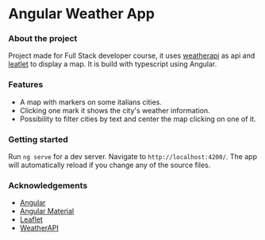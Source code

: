 # Angular Weather App

### About the project
Project made for Full Stack developer course, it uses [weatherapi](https://www.weatherapi.com) as api and [leatlet](https://leafletjs.com) to display a map. 
It is build with typescript using Angular. 

### Features
- A map with markers on some italians cities. 
- Clicking one mark it shows the city's weather information. 
- Possibility to filter cities by text and center the map clicking on one of it. 

### Getting started
Run `ng serve` for a dev server. Navigate to `http://localhost:4200/`. The app will automatically reload if you change any of the source files.

### Acknowledgements

- [Angular](https://angular.io)
- [Angular Material](https://material.angular.io)
- [Leaflet](https://leafletjs.com)
- [WeatherAPI](https://www.weatherapi.com)
